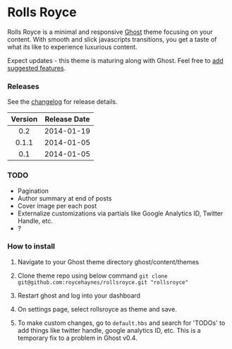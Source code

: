 # Rolls Royce

Rolls Royce is a minimal and responsive [Ghost](http://ghost.org) theme focusing on your content. With smooth and slick javascripts transitions, you get a taste of what its like to experience luxurious content.

Expect updates - this theme is maturing along with Ghost. Feel free to [add suggested features](https://github.com/roycehaynes/rollsroyce/issues?state=open).

### Releases

See the [changelog](CHANGELOG.md) for release details.

| Version | Release Date |
| :-----: | :----------: |
| 0.2 | 2014-01-19 |
| 0.1.1 | 2014-01-05 |
| 0.1 | 2014-01-05 |

### TODO

- Pagination
- Author summary at end of posts
- Cover image per each post
- Externalize customizations via partials like Google Analytics ID, Twitter Handle, etc.
- ?

### How to install

1. Navigate to your Ghost theme directory ghost/content/themes

2. Clone theme repo using below command ```git clone git@github.com:roycehaynes/rollsroyce.git "rollsroyce"```

3. Restart ghost and log into your dashboard

4. On settings page, select rollsroyce as theme and save.

5. To make custom changes, go to ```default.hbs``` and search for 'TODOs' to add things like twitter handle, google analytics ID, etc. This is a temporary fix to a problem in Ghost v0.4. 
